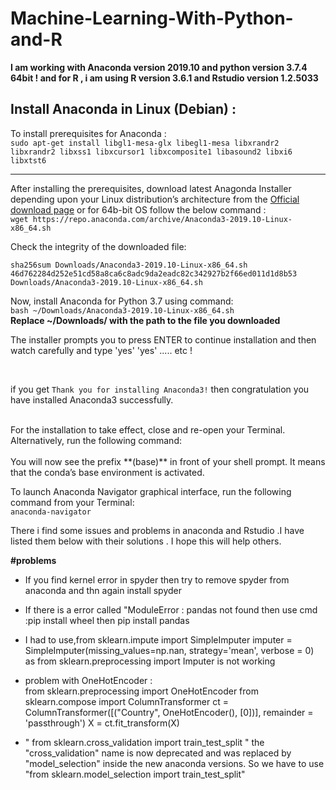 # Machine-Learning-With-Python-and-R
**I am working with Anaconda version 2019.10 and python version 3.7.4 64bit !
and for R , i am using  R version 3.6.1 and Rstudio version 1.2.5033**

## Install Anaconda in Linux (Debian) :

To install prerequisites for Anaconda : <br>
`sudo apt-get install libgl1-mesa-glx libegl1-mesa libxrandr2 libxrandr2 libxss1 libxcursor1 libxcomposite1 libasound2 libxi6 libxtst6`

---

After installing the prerequisites, download latest Anagonda Installer depending upon your Linux distribution’s architecture from the [ Official download page](https://www.anaconda.com/distribution/#linux) or for 64b-bit OS follow the below command :<br>
`wget https://repo.anaconda.com/archive/Anaconda3-2019.10-Linux-x86_64.sh`

Check the integrity of the downloaded file:<br>

`sha256sum Downloads/Anaconda3-2019.10-Linux-x86_64.sh
46d762284d252e51cd58a8ca6c8adc9da2eadc82c342927b2f66ed011d1d8b53 Downloads/Anaconda3-2019.10-Linux-x86_64.sh`

Now, install Anaconda for Python 3.7 using command:<br>
`bash ~/Downloads/Anaconda3-2019.10-Linux-x86_64.sh` <br>
**Replace ~/Downloads/ with the path to the file you downloaded**
<br>

The installer prompts you to press ENTER to continue installation  and then watch carefully and type 'yes' 'yes' ..... etc !

<br>

if you get `Thank you for installing Anaconda3!` then congratulation you have installed Anaconda3 successfully.

<br>
For the installation to take effect, close and re-open your Terminal. Alternatively, run the following command:<br>
<br>
You will now see the prefix **(base)** in front of your shell prompt. It means that the conda’s base environment is activated.

To launch Anaconda Navigator graphical interface, run the following command from your Terminal:<br>
`anaconda-navigator`


There i find some issues and problems in anaconda and Rstudio .I have listed them below with their solutions . I hope this will help others.

<b>#problems </b>

- If you find kernel error in spyder then try to remove spyder from anaconda and thn again install spyder 
- If there is a error called "ModuleError : pandas not found then use cmd :pip install wheel then 
pip install pandas
- I had to use,from sklearn.impute import SimpleImputer imputer = SimpleImputer(missing_values=np.nan, strategy='mean', verbose = 0) as from sklearn.preprocessing import Imputer is not working 

- problem with OneHotEncoder : <br>
       from sklearn.preprocessing import OneHotEncoder
      from sklearn.compose import ColumnTransformer
      ct = ColumnTransformer([("Country", OneHotEncoder(), [0])], remainder = 'passthrough')
      X = ct.fit_transform(X)
- " from sklearn.cross_validation import train_test_split " the "cross_validation" name is now deprecated and was replaced by "model_selection" inside the new anaconda versions.  So we have to use "from sklearn.model_selection import train_test_split"
